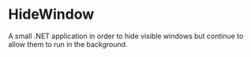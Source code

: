 # HideWindow
A small .NET application in order to hide visible windows but continue to allow them to run in the background. 
